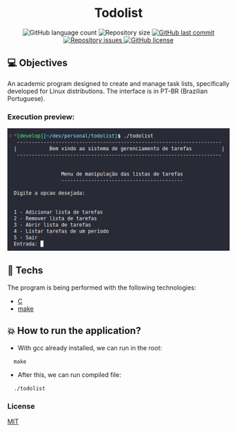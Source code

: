 <h1 align="center"> Todolist </h1>

<p align="center">
  <img alt="GitHub language count" src="https://img.shields.io/github/languages/count/LucasPereiraMiranda/todolist">

  <img alt="Repository size" src="https://img.shields.io/github/repo-size/LucasPereiraMiranda/todolist">
  
  <a href="https://github.com/LucasPereiraMiranda/todolist/commits/main">
    <img alt="GitHub last commit" src="https://img.shields.io/github/last-commit/LucasPereiraMiranda/todolist">
  </a>

  <a href="https://github.com/LucasPereiraMiranda/todolist/issues">
    <img alt="Repository issues" src="https://img.shields.io/github/issues/LucasPereiraMiranda/todolist">
  </a>

  <a href="https://github.com/LucasPereiraMiranda/todolist/issues">
    <img alt="GitHub license" src="https://img.shields.io/github/license/LucasPereiraMiranda/todolist">
  </a>
</p>

## 💻 Objectives

An academic program designed to create and manage task lists, specifically developed for Linux distributions. The interface is in PT-BR (Brazilian Portuguese).

### Execution preview:

<div align="center">
  <img src=".github/img/execution.png" alt="Execution preview">
</div>

## 🚀 Techs

The program is being performed with the following technologies:

- [C](https://www.cprogramming.com/)
- [make](https://www.gnu.org/software/make/manual/make.html)

## :boom: How to run the application?

- With gcc already installed, we can run in the root:

```shell
  make

```

- After this, we can run compiled file:

```shell
  ./todolist
```

### License

[MIT](https://choosealicense.com/licenses/mit/)

